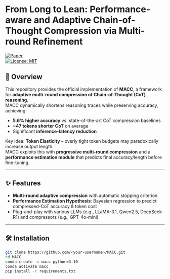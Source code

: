 # **From Long to Lean: Performance-aware and Adaptive Chain-of-Thought Compression via Multi-round Refinement**

[![Paper](https://img.shields.io/badge/Paper-EMNLP%202025-blue)](link_to_paper_pdf)  
[![License: MIT](https://img.shields.io/badge/License-MIT-green.svg)](LICENSE)

## 📌 Overview
This repository provides the official implementation of **MACC**, a framework for **adaptive multi-round compression of Chain-of-Thought (CoT) reasoning**.  
MACC dynamically shortens reasoning traces while preserving accuracy, achieving:

* **5.6% higher accuracy** vs. state-of-the-art CoT compression baselines  
* **~47 tokens shorter CoT** on average  
* Significant **inference-latency reduction**

Key idea: **Token Elasticity** – overly tight token budgets may paradoxically increase output length.  
MACC exploits this with **progressive multi-round compression** and a **performance estimation module** that predicts final accuracy/length before fine-tuning.


---

## ✨ Features
* **Multi-round adaptive compression** with automatic stopping criterion  
* **Performance Estimation Hypothesis**: Bayesian regression to predict compressed-CoT accuracy & token cost  
* Plug-and-play with various LLMs (e.g., LLaMA-3.1, Qwen2.5, DeepSeek-R1) and compressors (e.g., GPT-4o-mini)

---

## 🛠️ Installation
```bash
git clone https://github.com/<your-username>/MACC.git
cd MACC
conda create -n macc python=3.10
conda activate macc
pip install -r requirements.txt
